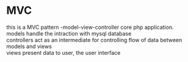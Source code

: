 # MVC
this is a MVC pattern -model-view-controller core php application.\
models handle the intraction with mysql database\
controllers act as an intermediate for controlling flow of data between models and views\
views present data to user, the user interface
